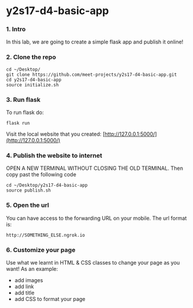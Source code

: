 # y2s17-d4-basic-app

### 1. Intro
In this lab, we are going to create a simple flask app and publish it online!

### 2. Clone the repo

```
cd ~/Desktop/
git clone https://github.com/meet-projects/y2s17-d4-basic-app.git
cd y2s17-d4-basic-app
source initialize.sh
```

### 3. Run flask

To run flask do:
```
flask run
```

Visit the local website that you created: [http://127.0.0.1:5000/](http://127.0.0.1:5000/)

### 4. Publish the website to internet

OPEN A NEW TERMINAL WITHOUT CLOSING THE OLD TERMINAL.
Then copy past the following code

```
cd ~/Desktop/y2s17-d4-basic-app
source publish.sh
```

### 5. Open the url

You can have access to the forwarding URL on your mobile.
The url format is:
```
http://SOMETHING_ELSE.ngrok.io
```

### 6. Customize your page

Use what we learnt in HTML & CSS classes to change your page as you want!
As an example:
- add images
- add link
- add title
- add CSS to format your page

